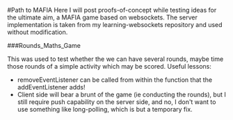 #Path to MAFIA
Here I will post proofs-of-concept while testing ideas for the ultimate aim, a MAFIA game based on websockets.
The server implementation is taken from my learning-websockets repository and used without modification.

###Rounds_Maths_Game

This was used to test whether the we can have several rounds, maybe time those rounds of a simple activity which may be scored. Useful lessons:
* removeEventListener can be called from within the function that the addEventListener adds!
* Client side will bear a brunt of the game (ie conducting the rounds), but I still require push capability on the server side, and no, I don't want to use something like long-polling, which is but a temporary fix.  
